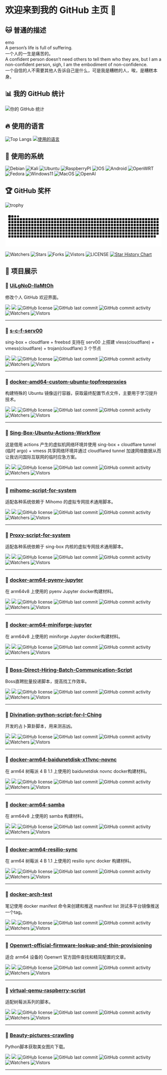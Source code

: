 # 欢迎来到我的 GitHub 主页 👋  

## 🐱 普通的描述
emo  
A person’s life is full of suffering.  
一个人的一生是痛苦的。  
A confident person doesn’t need others to tell them who they are, but I am a non-confident person, sigh, I am the embodiment of non-confidence.  
一个自信的人不需要其他人告诉自己是什么，可是我是糟糕的人，唉，是糟糕本身。  


## 📊 我的 GitHub 统计
![你的 GitHub 统计](https://github-readme-stats.vercel.app/api?username=UiLgNoD-lIaMtOh&show_icons=true&theme=radical)

## 🔥 使用的语言
![Top Langs](https://github-readme-stats.vercel.app/api/top-langs/?username=UiLgNoD-lIaMtOh&layout=compact&theme=radical)
[![使用的语言](https://skillicons.dev/icons?i=python,md,powershell,mysql,linux,docker,git,github,gitlab,postman,cloudflare,vscode,bash,anaconda)](https://skillicons.dev)

## 🌱 使用的系统
![Debian](https://img.shields.io/badge/-Debian-A81D33?style=flat-square&logo=debian&logoColor=black)
![Kali](https://img.shields.io/badge/-Kali-367BF0?style=flat-square&logo=kalilinux&logoColor=black)
![Ubuntu](https://img.shields.io/badge/-Ubuntu-E95420?style=flat-square&logo=ubuntu&logoColor=black)
![RaspberryPI](https://img.shields.io/badge/-RaspberryPI-C51850?style=flat-square&logo=raspberrypi&logoColor=black)
![IOS](https://img.shields.io/badge/-IOS-B9B9B9?style=flat-square&logo=apple&logoColor=black)
![Android](https://img.shields.io/badge/-Android-3DDC84?style=flat-square&logo=android&logoColor=black)
![OpenWRT](https://img.shields.io/badge/-OpenWRT-00B5E2?style=flat-square&logo=openwrt&logoColor=black)
![Fedora](https://img.shields.io/badge/-Fedora-51A2DA?style=flat-square&logo=fedora&logoColor=black)
![Windows11](https://img.shields.io/badge/-Windows11-2DA9FD?style=flat-square&logo=windows11&logoColor=black)
![MacOS](https://img.shields.io/badge/-MacOS-999999?style=flat-square&logo=macos&logoColor=black)
![OpenAI](https://img.shields.io/badge/-GPTs-412991?style=flat-square&logo=openai&logoColor=black")

## 🏆 GitHub 奖杯
![trophy](https://github-profile-trophy.vercel.app/?username=UiLgNoD-lIaMtOh&theme=radical)

![snake](https://raw.githubusercontent.com/UiLgNoD-lIaMtOh/UiLgNoD-lIaMtOh/output/github-contribution-grid-snake-dark.svg)

![Watchers](https://img.shields.io/github/watchers/UiLgNoD-lIaMtOh/UiLgNoD-lIaMtOh) ![Stars](https://img.shields.io/github/stars/UiLgNoD-lIaMtOh/UiLgNoD-lIaMtOh) ![Forks](https://img.shields.io/github/forks/UiLgNoD-lIaMtOh/UiLgNoD-lIaMtOh) ![Vistors](https://visitor-badge.laobi.icu/badge?page_id=UiLgNoD-lIaMtOh.UiLgNoD-lIaMtOh) ![LICENSE](https://img.shields.io/badge/license-CC%20BY--SA%204.0-green.svg)
<a href="https://star-history.com/#UiLgNoD-lIaMtOh/UiLgNoD-lIaMtOh&Date">
  <picture>
    <source media="(prefers-color-scheme: dark)" srcset="https://api.star-history.com/svg?repos=UiLgNoD-lIaMtOh/UiLgNoD-lIaMtOh&type=Date&theme=dark" />
    <source media="(prefers-color-scheme: light)" srcset="https://api.star-history.com/svg?repos=UiLgNoD-lIaMtOh/UiLgNoD-lIaMtOh&type=Date" />
    <img alt="Star History Chart" src="https://api.star-history.com/svg?repos=UiLgNoD-lIaMtOh/UiLgNoD-lIaMtOh&type=Date" />
  </picture>
</a>


## 🌟 项目展示
### 📌 [UiLgNoD-lIaMtOh](https://github.com/UiLgNoD-lIaMtOh/UiLgNoD-lIaMtOh)
修改个人 GitHub 欢迎界面。

[![](https://img.shields.io/github/stars/UiLgNoD-lIaMtOh/UiLgNoD-lIaMtOh?style=social)](https://github.com/UiLgNoD-lIaMtOh/UiLgNoD-lIaMtOh/stargazers)
[![](https://img.shields.io/github/forks/UiLgNoD-lIaMtOh/UiLgNoD-lIaMtOh?style=social)](https://github.com/UiLgNoD-lIaMtOh/UiLgNoD-lIaMtOh/network/members)
![GitHub license](https://img.shields.io/github/license/UiLgNoD-lIaMtOh/UiLgNoD-lIaMtOh)
![GitHub last commit](https://img.shields.io/github/last-commit/UiLgNoD-lIaMtOh/UiLgNoD-lIaMtOh)
![GitHub commit activity](https://img.shields.io/github/commit-activity/m/UiLgNoD-lIaMtOh/UiLgNoD-lIaMtOh)
![Watchers](https://img.shields.io/github/watchers/UiLgNoD-lIaMtOh/UiLgNoD-lIaMtOh)
![Vistors](https://visitor-badge.laobi.icu/badge?page_id=UiLgNoD-lIaMtOh.UiLgNoD-lIaMtOh) 

---

### 📌 [s-c-f-serv00](https://github.com/UiLgNoD-lIaMtOh/s-c-f-serv00)
sing-box + cloudflare + freebsd 支持在 serv00 上搭建 vless(cloudflare) + vmess(cloudflare) + trojan(cloudflare) 3 个节点

[![](https://img.shields.io/github/stars/UiLgNoD-lIaMtOh/s-c-f-serv00?style=social)](https://github.com/UiLgNoD-lIaMtOh/s-c-f-serv00/stargazers)
[![](https://img.shields.io/github/forks/UiLgNoD-lIaMtOh/s-c-f-serv00?style=social)](https://github.com/UiLgNoD-lIaMtOh/s-c-f-serv00/network/members)
![GitHub license](https://img.shields.io/github/license/UiLgNoD-lIaMtOh/s-c-f-serv00)
![GitHub last commit](https://img.shields.io/github/last-commit/UiLgNoD-lIaMtOh/s-c-f-serv00)
![GitHub commit activity](https://img.shields.io/github/commit-activity/m/UiLgNoD-lIaMtOh/s-c-f-serv00)
![Watchers](https://img.shields.io/github/watchers/UiLgNoD-lIaMtOh/s-c-f-serv00)
![Vistors](https://visitor-badge.laobi.icu/badge?page_id=UiLgNoD-lIaMtOh.s-c-f-serv00) 

---

### 📌 [docker-amd64-custom-ubuntu-topfreeproxies](https://github.com/UiLgNoD-lIaMtOh/docker-amd64-custom-ubuntu-topfreeproxies)
构建特殊的 Ubuntu 镜像运行容器，获取最终配置节点文件，主要用于学习提升技术。

[![](https://img.shields.io/github/stars/UiLgNoD-lIaMtOh/docker-amd64-custom-ubuntu-topfreeproxies?style=social)](https://github.com/UiLgNoD-lIaMtOh/docker-amd64-custom-ubuntu-topfreeproxies/stargazers)
[![](https://img.shields.io/github/forks/UiLgNoD-lIaMtOh/docker-amd64-custom-ubuntu-topfreeproxies?style=social)](https://github.com/UiLgNoD-lIaMtOh/docker-amd64-custom-ubuntu-topfreeproxies/network/members)
![GitHub license](https://img.shields.io/github/license/UiLgNoD-lIaMtOh/docker-amd64-custom-ubuntu-topfreeproxies)
![GitHub last commit](https://img.shields.io/github/last-commit/UiLgNoD-lIaMtOh/docker-amd64-custom-ubuntu-topfreeproxies)
![GitHub commit activity](https://img.shields.io/github/commit-activity/m/UiLgNoD-lIaMtOh/docker-amd64-custom-ubuntu-topfreeproxies)
![Watchers](https://img.shields.io/github/watchers/UiLgNoD-lIaMtOh/docker-amd64-custom-ubuntu-topfreeproxies)
![Vistors](https://visitor-badge.laobi.icu/badge?page_id=UiLgNoD-lIaMtOh.docker-amd64-custom-ubuntu-topfreeproxies) 

---

### 📌 [Sing-Box-Ubuntu-Actions-Workflow](https://github.com/UiLgNoD-lIaMtOh/Sing-Box-Ubuntu-Actions-Workflow)
这是借用 actions 产生的虚拟机网络环境并使用 sing-box + cloudflare tunnel (临时 argo) + vmess 共享网络环境并通过 cloudflared tunnel 加速网络数据从而让我访问国际互联网的临时应急方案。

[![](https://img.shields.io/github/stars/UiLgNoD-lIaMtOh/Sing-Box-Ubuntu-Actions-Workflow?style=social)](https://github.com/UiLgNoD-lIaMtOh/Sing-Box-Ubuntu-Actions-Workflow/stargazers)
[![](https://img.shields.io/github/forks/UiLgNoD-lIaMtOh/Sing-Box-Ubuntu-Actions-Workflow?style=social)](https://github.com/UiLgNoD-lIaMtOh/Sing-Box-Ubuntu-Actions-Workflow/network/members)
![GitHub license](https://img.shields.io/github/license/UiLgNoD-lIaMtOh/Sing-Box-Ubuntu-Actions-Workflow)
![GitHub last commit](https://img.shields.io/github/last-commit/UiLgNoD-lIaMtOh/Sing-Box-Ubuntu-Actions-Workflow)
![GitHub commit activity](https://img.shields.io/github/commit-activity/m/UiLgNoD-lIaMtOh/Sing-Box-Ubuntu-Actions-Workflow)
![Watchers](https://img.shields.io/github/watchers/UiLgNoD-lIaMtOh/Sing-Box-Ubuntu-Actions-Workflow)
![Vistors](https://visitor-badge.laobi.icu/badge?page_id=UiLgNoD-lIaMtOh.Sing-Box-Ubuntu-Actions-Workflow) 

---

### 📌 [mihomo-script-for-system](https://github.com/UiLgNoD-lIaMtOh/mihomo-script-for-system)
适配各种系统依赖于 Mihomo 的虚拟专网技术通用脚本。

[![](https://img.shields.io/github/stars/UiLgNoD-lIaMtOh/mihomo-script-for-system?style=social)](https://github.com/UiLgNoD-lIaMtOh/mihomo-script-for-system/stargazers)
[![](https://img.shields.io/github/forks/UiLgNoD-lIaMtOh/mihomo-script-for-system?style=social)](https://github.com/UiLgNoD-lIaMtOh/mihomo-script-for-system/network/members)
![GitHub license](https://img.shields.io/github/license/UiLgNoD-lIaMtOh/mihomo-script-for-system)
![GitHub last commit](https://img.shields.io/github/last-commit/UiLgNoD-lIaMtOh/mihomo-script-for-system)
![GitHub commit activity](https://img.shields.io/github/commit-activity/m/UiLgNoD-lIaMtOh/mihomo-script-for-system)
![Watchers](https://img.shields.io/github/watchers/UiLgNoD-lIaMtOh/mihomo-script-for-system)
![Vistors](https://visitor-badge.laobi.icu/badge?page_id=UiLgNoD-lIaMtOh.mihomo-script-for-system) 

---

### 📌 [Proxy-script-for-system](https://github.com/UiLgNoD-lIaMtOh/Proxy-script-for-system)
适配各种系统依赖于 sing-box 内核的虚拟专网技术通用脚本。

[![](https://img.shields.io/github/stars/UiLgNoD-lIaMtOh/Proxy-script-for-system?style=social)](https://github.com/UiLgNoD-lIaMtOh/Proxy-script-for-system/stargazers)
[![](https://img.shields.io/github/forks/UiLgNoD-lIaMtOh/Proxy-script-for-system?style=social)](https://github.com/UiLgNoD-lIaMtOh/Proxy-script-for-system/network/members)
![GitHub license](https://img.shields.io/github/license/UiLgNoD-lIaMtOh/Proxy-script-for-system)
![GitHub last commit](https://img.shields.io/github/last-commit/UiLgNoD-lIaMtOh/Proxy-script-for-system)
![GitHub commit activity](https://img.shields.io/github/commit-activity/m/UiLgNoD-lIaMtOh/Proxy-script-for-system)
![Watchers](https://img.shields.io/github/watchers/UiLgNoD-lIaMtOh/Proxy-script-for-system)
![Vistors](https://visitor-badge.laobi.icu/badge?page_id=UiLgNoD-lIaMtOh.Proxy-script-for-system) 

---

### 📌 [docker-arm64-pyenv-jupyter](https://github.com/UiLgNoD-lIaMtOh/docker-arm64-pyenv-jupyter)
在 arm64v8 上使用的 pyenv Jupyter docker构建材料。

[![](https://img.shields.io/github/stars/UiLgNoD-lIaMtOh/docker-arm64-pyenv-jupyter?style=social)](https://github.com/UiLgNoD-lIaMtOh/docker-arm64-pyenv-jupyter/stargazers)
[![](https://img.shields.io/github/forks/UiLgNoD-lIaMtOh/docker-arm64-pyenv-jupyter?style=social)](https://github.com/UiLgNoD-lIaMtOh/docker-arm64-pyenv-jupyter/network/members)
![GitHub license](https://img.shields.io/github/license/UiLgNoD-lIaMtOh/docker-arm64-pyenv-jupyter)
![GitHub last commit](https://img.shields.io/github/last-commit/UiLgNoD-lIaMtOh/docker-arm64-pyenv-jupyter)
![GitHub commit activity](https://img.shields.io/github/commit-activity/m/UiLgNoD-lIaMtOh/docker-arm64-pyenv-jupyter)
![Watchers](https://img.shields.io/github/watchers/UiLgNoD-lIaMtOh/docker-arm64-pyenv-jupyter)
![Vistors](https://visitor-badge.laobi.icu/badge?page_id=UiLgNoD-lIaMtOh.docker-arm64-pyenv-jupyter) 

---

### 📌 [docker-arm64-miniforge-jupyter](https://github.com/UiLgNoD-lIaMtOh/docker-arm64-miniforge-jupyter)
在 arm64v8 上使用的 miniforge Jupyter docker构建材料。

[![](https://img.shields.io/github/stars/UiLgNoD-lIaMtOh/docker-arm64-miniforge-jupyter?style=social)](https://github.com/UiLgNoD-lIaMtOh/docker-arm64-miniforge-jupyter/stargazers)
[![](https://img.shields.io/github/forks/UiLgNoD-lIaMtOh/docker-arm64-miniforge-jupyter?style=social)](https://github.com/UiLgNoD-lIaMtOh/docker-arm64-miniforge-jupyter/network/members)
![GitHub license](https://img.shields.io/github/license/UiLgNoD-lIaMtOh/docker-arm64-miniforge-jupyter)
![GitHub last commit](https://img.shields.io/github/last-commit/UiLgNoD-lIaMtOh/docker-arm64-miniforge-jupyter)
![GitHub commit activity](https://img.shields.io/github/commit-activity/m/UiLgNoD-lIaMtOh/docker-arm64-miniforge-jupyter)
![Watchers](https://img.shields.io/github/watchers/UiLgNoD-lIaMtOh/docker-arm64-miniforge-jupyter)
![Vistors](https://visitor-badge.laobi.icu/badge?page_id=UiLgNoD-lIaMtOh.docker-arm64-miniforge-jupyter) 

---

### 📌 [Boss-Direct-Hiring-Batch-Communication-Script](https://github.com/UiLgNoD-lIaMtOh/Boss-Direct-Hiring-Batch-Communication-Script)
Boss直聘批量投递脚本，提高找工作效率。

[![](https://img.shields.io/github/stars/UiLgNoD-lIaMtOh/Boss-Direct-Hiring-Batch-Communication-Script?style=social)](https://github.com/UiLgNoD-lIaMtOh/Boss-Direct-Hiring-Batch-Communication-Script/stargazers)
[![](https://img.shields.io/github/forks/UiLgNoD-lIaMtOh/Boss-Direct-Hiring-Batch-Communication-Script?style=social)](https://github.com/UiLgNoD-lIaMtOh/Boss-Direct-Hiring-Batch-Communication-Script/network/members)
![GitHub license](https://img.shields.io/github/license/UiLgNoD-lIaMtOh/Boss-Direct-Hiring-Batch-Communication-Script)
![GitHub last commit](https://img.shields.io/github/last-commit/UiLgNoD-lIaMtOh/Boss-Direct-Hiring-Batch-Communication-Script)
![GitHub commit activity](https://img.shields.io/github/commit-activity/m/UiLgNoD-lIaMtOh/Boss-Direct-Hiring-Batch-Communication-Script)
![Watchers](https://img.shields.io/github/watchers/UiLgNoD-lIaMtOh/Boss-Direct-Hiring-Batch-Communication-Script)
![Vistors](https://visitor-badge.laobi.icu/badge?page_id=UiLgNoD-lIaMtOh.Boss-Direct-Hiring-Batch-Communication-Script) 

---

### 📌 [Divination-python-script-for-I-Ching](https://github.com/UiLgNoD-lIaMtOh/Divination-python-script-for-I-Ching)
开发的占卜算卦脚本，用来测吉凶。

[![](https://img.shields.io/github/stars/UiLgNoD-lIaMtOh/Divination-python-script-for-I-Ching?style=social)](https://github.com/UiLgNoD-lIaMtOh/Divination-python-script-for-I-Ching/stargazers)
[![](https://img.shields.io/github/forks/UiLgNoD-lIaMtOh/Divination-python-script-for-I-Ching?style=social)](https://github.com/UiLgNoD-lIaMtOh/Divination-python-script-for-I-Ching/network/members)
![GitHub license](https://img.shields.io/github/license/UiLgNoD-lIaMtOh/Divination-python-script-for-I-Ching)
![GitHub last commit](https://img.shields.io/github/last-commit/UiLgNoD-lIaMtOh/Divination-python-script-for-I-Ching)
![GitHub commit activity](https://img.shields.io/github/commit-activity/m/UiLgNoD-lIaMtOh/Divination-python-script-for-I-Ching)
![Watchers](https://img.shields.io/github/watchers/UiLgNoD-lIaMtOh/Divination-python-script-for-I-Ching)
![Vistors](https://visitor-badge.laobi.icu/badge?page_id=UiLgNoD-lIaMtOh.Divination-python-script-for-I-Ching) 

---

### 📌 [docker-arm64-baidunetdisk-x11vnc-novnc](https://github.com/UiLgNoD-lIaMtOh/docker-arm64-baidunetdisk-x11vnc-novnc)
在 arm64 树莓派 4 B 1.1 上使用的 baidunetdisk novnc docker构建材料。

[![](https://img.shields.io/github/stars/UiLgNoD-lIaMtOh/docker-arm64-baidunetdisk-x11vnc-novnc?style=social)](https://github.com/UiLgNoD-lIaMtOh/docker-arm64-baidunetdisk-x11vnc-novnc/stargazers)
[![](https://img.shields.io/github/forks/UiLgNoD-lIaMtOh/docker-arm64-baidunetdisk-x11vnc-novnc?style=social)](https://github.com/UiLgNoD-lIaMtOh/docker-arm64-baidunetdisk-x11vnc-novnc/network/members)
![GitHub license](https://img.shields.io/github/license/UiLgNoD-lIaMtOh/docker-arm64-baidunetdisk-x11vnc-novnc)
![GitHub last commit](https://img.shields.io/github/last-commit/UiLgNoD-lIaMtOh/docker-arm64-baidunetdisk-x11vnc-novnc)
![GitHub commit activity](https://img.shields.io/github/commit-activity/m/UiLgNoD-lIaMtOh/docker-arm64-baidunetdisk-x11vnc-novnc)
![Watchers](https://img.shields.io/github/watchers/UiLgNoD-lIaMtOh/docker-arm64-baidunetdisk-x11vnc-novnc)
![Vistors](https://visitor-badge.laobi.icu/badge?page_id=UiLgNoD-lIaMtOh.docker-arm64-baidunetdisk-x11vnc-novnc) 

---

### 📌 [docker-arm64-samba](https://github.com/UiLgNoD-lIaMtOh/docker-arm64-samba)
在 arm64v8 上使用的 samba 构建材料。

[![](https://img.shields.io/github/stars/UiLgNoD-lIaMtOh/docker-arm64-samba?style=social)](https://github.com/UiLgNoD-lIaMtOh/docker-arm64-samba/stargazers)
[![](https://img.shields.io/github/forks/UiLgNoD-lIaMtOh/docker-arm64-samba?style=social)](https://github.com/UiLgNoD-lIaMtOh/docker-arm64-samba/network/members)
![GitHub license](https://img.shields.io/github/license/UiLgNoD-lIaMtOh/docker-arm64-samba)
![GitHub last commit](https://img.shields.io/github/last-commit/UiLgNoD-lIaMtOh/docker-arm64-samba)
![GitHub commit activity](https://img.shields.io/github/commit-activity/m/UiLgNoD-lIaMtOh/docker-arm64-samba)
![Watchers](https://img.shields.io/github/watchers/UiLgNoD-lIaMtOh/docker-arm64-samba)
![Vistors](https://visitor-badge.laobi.icu/badge?page_id=UiLgNoD-lIaMtOh.docker-arm64-samba) 

---

### 📌 [docker-arm64-resilio-sync](https://github.com/UiLgNoD-lIaMtOh/docker-arm64-resilio-sync)
在 arm64 树莓派 4 B 1.1 上使用的 resilio sync docker 构建材料。

[![](https://img.shields.io/github/stars/UiLgNoD-lIaMtOh/docker-arm64-resilio-sync?style=social)](https://github.com/UiLgNoD-lIaMtOh/docker-arm64-resilio-sync/stargazers)
[![](https://img.shields.io/github/forks/UiLgNoD-lIaMtOh/docker-arm64-resilio-sync?style=social)](https://github.com/UiLgNoD-lIaMtOh/docker-arm64-resilio-sync/network/members)
![GitHub license](https://img.shields.io/github/license/UiLgNoD-lIaMtOh/docker-arm64-resilio-sync)
![GitHub last commit](https://img.shields.io/github/last-commit/UiLgNoD-lIaMtOh/docker-arm64-resilio-sync)
![GitHub commit activity](https://img.shields.io/github/commit-activity/m/UiLgNoD-lIaMtOh/docker-arm64-resilio-sync)
![Watchers](https://img.shields.io/github/watchers/UiLgNoD-lIaMtOh/docker-arm64-resilio-sync)
![Vistors](https://visitor-badge.laobi.icu/badge?page_id=UiLgNoD-lIaMtOh.docker-arm64-resilio-sync) 

---

### 📌 [docker-arch-test](https://github.com/UiLgNoD-lIaMtOh/docker-arch-test)
笔记使用 docker manifest 命令来创建和推送 manifest list 测试多平台镜像推送一个tag。

[![](https://img.shields.io/github/stars/UiLgNoD-lIaMtOh/docker-arch-test?style=social)](https://github.com/UiLgNoD-lIaMtOh/docker-arch-test/stargazers)
[![](https://img.shields.io/github/forks/UiLgNoD-lIaMtOh/docker-arch-test?style=social)](https://github.com/UiLgNoD-lIaMtOh/docker-arch-test/network/members)
![GitHub license](https://img.shields.io/github/license/UiLgNoD-lIaMtOh/docker-arch-test)
![GitHub last commit](https://img.shields.io/github/last-commit/UiLgNoD-lIaMtOh/docker-arch-test)
![GitHub commit activity](https://img.shields.io/github/commit-activity/m/UiLgNoD-lIaMtOh/docker-arch-test)
![Watchers](https://img.shields.io/github/watchers/UiLgNoD-lIaMtOh/docker-arch-test)
![Vistors](https://visitor-badge.laobi.icu/badge?page_id=UiLgNoD-lIaMtOh.docker-arch-test) 

---

### 📌 [Openwrt-official-firmware-lookup-and-thin-provisioning](https://github.com/UiLgNoD-lIaMtOh/Openwrt-official-firmware-lookup-and-thin-provisioning)
适合 arm64 设备的 Openwrt 官方固件查找和精简配置的文章。

[![](https://img.shields.io/github/stars/UiLgNoD-lIaMtOh/Openwrt-official-firmware-lookup-and-thin-provisioning?style=social)](https://github.com/UiLgNoD-lIaMtOh/Openwrt-official-firmware-lookup-and-thin-provisioning/stargazers)
[![](https://img.shields.io/github/forks/UiLgNoD-lIaMtOh/Openwrt-official-firmware-lookup-and-thin-provisioning?style=social)](https://github.com/UiLgNoD-lIaMtOh/Openwrt-official-firmware-lookup-and-thin-provisioning/network/members)
![GitHub license](https://img.shields.io/github/license/UiLgNoD-lIaMtOh/Openwrt-official-firmware-lookup-and-thin-provisioning)
![GitHub last commit](https://img.shields.io/github/last-commit/UiLgNoD-lIaMtOh/Openwrt-official-firmware-lookup-and-thin-provisioning)
![GitHub commit activity](https://img.shields.io/github/commit-activity/m/UiLgNoD-lIaMtOh/Openwrt-official-firmware-lookup-and-thin-provisioning)
![Watchers](https://img.shields.io/github/watchers/UiLgNoD-lIaMtOh/Openwrt-official-firmware-lookup-and-thin-provisioning)
![Vistors](https://visitor-badge.laobi.icu/badge?page_id=UiLgNoD-lIaMtOh.Openwrt-official-firmware-lookup-and-thin-provisioning) 

---

### 📌 [virtual-qemu-raspberry-script](https://github.com/UiLgNoD-lIaMtOh/virtual-qemu-raspberry-script)
适配树莓派系列的脚本。

[![](https://img.shields.io/github/stars/UiLgNoD-lIaMtOh/virtual-qemu-raspberry-script?style=social)](https://github.com/UiLgNoD-lIaMtOh/virtual-qemu-raspberry-script/stargazers)
[![](https://img.shields.io/github/forks/UiLgNoD-lIaMtOh/virtual-qemu-raspberry-script?style=social)](https://github.com/UiLgNoD-lIaMtOh/virtual-qemu-raspberry-script/network/members)
![GitHub license](https://img.shields.io/github/license/UiLgNoD-lIaMtOh/virtual-qemu-raspberry-script)
![GitHub last commit](https://img.shields.io/github/last-commit/UiLgNoD-lIaMtOh/virtual-qemu-raspberry-script)
![GitHub commit activity](https://img.shields.io/github/commit-activity/m/UiLgNoD-lIaMtOh/virtual-qemu-raspberry-script)
![Watchers](https://img.shields.io/github/watchers/UiLgNoD-lIaMtOh/virtual-qemu-raspberry-script)
![Vistors](https://visitor-badge.laobi.icu/badge?page_id=UiLgNoD-lIaMtOh.virtual-qemu-raspberry-script) 

---

### 📌 [Beauty-pictures-crawling](https://github.com/UiLgNoD-lIaMtOh/Beauty-pictures-crawling)
Python脚本获取美女图片下载。

[![](https://img.shields.io/github/stars/UiLgNoD-lIaMtOh/Beauty-pictures-crawling?style=social)](https://github.com/UiLgNoD-lIaMtOh/Beauty-pictures-crawling/stargazers)
[![](https://img.shields.io/github/forks/UiLgNoD-lIaMtOh/Beauty-pictures-crawling?style=social)](https://github.com/UiLgNoD-lIaMtOh/Beauty-pictures-crawling/network/members)
![GitHub license](https://img.shields.io/github/license/UiLgNoD-lIaMtOh/Beauty-pictures-crawling)
![GitHub last commit](https://img.shields.io/github/last-commit/UiLgNoD-lIaMtOh/Beauty-pictures-crawling)
![GitHub commit activity](https://img.shields.io/github/commit-activity/m/UiLgNoD-lIaMtOh/Beauty-pictures-crawling)
![Watchers](https://img.shields.io/github/watchers/UiLgNoD-lIaMtOh/Beauty-pictures-crawling)
![Vistors](https://visitor-badge.laobi.icu/badge?page_id=UiLgNoD-lIaMtOh.Beauty-pictures-crawling) 

---
